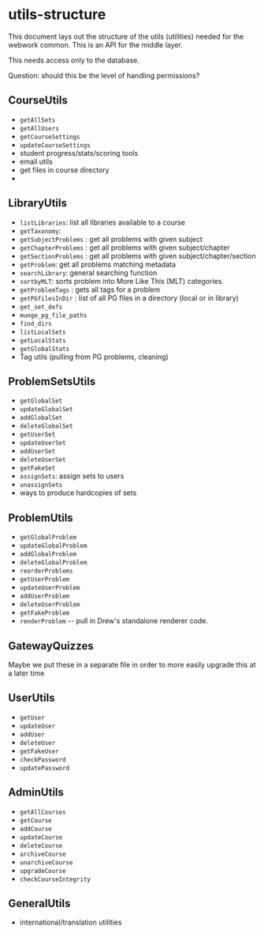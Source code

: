 # utils-structure 

This document lays out the structure of the utils (utilities) needed for the webwork common.  This is an API for the middle layer.  

This needs access only to the database. 

Question: should this be the level of handling permissions?

## CourseUtils

* `getAllSets`
* `getAllUsers`
* `getCourseSettings`
* `updateCourseSettings`
* student progress/stats/scoring tools
* email utils
* get files in course directory
* 


## LibraryUtils

* `listLibraries`: list all libraries available to a course
* `getTaxonomy`: 
* `getSubjectProblems` : get all problems with given subject
* `getChapterProblems` : get all problems with given subject/chapter
* `getSectionProblems` : get all problems with given subject/chapter/section
* `getProblem`: get all problems matching metadata
* `searchLibrary`: general searching function
* `sortbyMLT`: sorts problem into More Like This (MLT) categories. 
* `getProblemTags` : gets all tags for a problem
* `getPGfilesInDir` : list of all PG files in a directory (local or in library)
* `get_set_defs`
* `munge_pg_file_paths`
* `find_dirs`
* `listLocalSets`
* `getLocalStats`
* `getGlobalStats`
* Tag utils (pulling from PG problems, cleaning)

## ProblemSetsUtils

* `getGlobalSet`
* `updateGlobalSet`
* `addGlobalSet`
* `deleteGlobalSet`
* `getUserSet`
* `updateUserSet`
* `addUserSet`
* `deleteUserSet`
* `getFakeSet`
* `assignSets`: assign sets to users
* `unassignSets`
* ways to produce hardcopies of sets

## ProblemUtils

* `getGlobalProblem`
* `updateGlobalProblem`
* `addGlobalProblem`
* `deleteGlobalProblem`
* `reorderProblems`
* `getUserProblem`
* `updateUserProblem`
* `addUserProblem`
* `deleteUserProblem`
* `getFakeProblem`
* `renderProblem` -- pull in Drew's standalone renderer code.

## GatewayQuizzes

Maybe we put these in a separate file in order to more easily upgrade this at a later time


## UserUtils

* `getUser`
* `updateUser`
* `addUser`
* `deleteUser`
* `getFakeUser`
* `checkPassword`
* `updatePassword`

## AdminUtils

* `getAllCourses`
* `getCourse`
* `addCourse`
* `updateCourse`
* `deleteCourse`
* `archiveCourse`
* `unarchiveCourse`
* `upgradeCourse`
* `checkCourseIntegrity`

## GeneralUtils

* international/translation utilities



